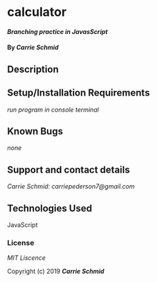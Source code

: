 # calculator


#### _Branching practice in JavasScript_

#### By _**Carrie Schmid**_

## Description


## Setup/Installation Requirements

_run program in console terminal_

## Known Bugs

_none_



## Support and contact details


_Carrie Schmid: carriepederson7@gmail.com_

## Technologies Used

JavaScript

### License

*MIT Liscence*

Copyright (c) 2019 **_Carrie Schmid_**
